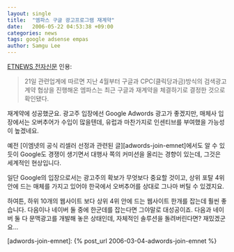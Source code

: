 ```yaml
---
layout: single
title:  "엠파스 구글 광고프로그램 재계약"
date:   2006-05-22 04:53:38 +09:00
categories: news
tags: google adsense empas
author: Samgu Lee
---
```

[ETNEWS 전자신문](http://www.etnews.co.kr/news/detail.html?id=200605190085) 인용:

> 21일 관련업계에 따르면 지난 4월부터 구글과 CPC(클릭당과금)방식의 검색광고 계약 협상을 진행해온 엠파스는 최근 구글과 재계약을 체결하기로 결정한 것으로 확인됐다.

재계약에 성공했군요. 광고주 입장에선 Google Adwords 광고가 좋겠지만, 매체사 입장에서는 오버추어가 수입이 많을텐데, 유럽과 마찬가지로 인센티브를 부여했을 가능성이 높겠네요.

예전 [이엠넷의 공식 리셀러 선정과 관련된 글][adwords-join-emnet]에서도 알 수 있듯이 Google도 경쟁이 생기면서 대행사 쪽의 커미션을 올리는 경향이 있는데, 그것은 세계적인 현상입니다.

일단 Google의 입장으로서는 광고주의 확보가 무엇보다 중요할 것이고, 상위 포탈 4위안에 드는 매체를 가지고 있어야 한국에서 오버추어를 상대로 그나마 버틸 수 있겠지요.

하여튼, 하위 10개의 웹사이트 보다 상위 4위 안에 드는 웹사이트 한개를 잡는데 훨씬 좋습니다. 다음이나 네이버 둘 중에 한군데를 잡는다면 그야말로 대성공이죠. 다음과 네이버 둘 다 문맥광고를 개발해 놓은 상태인데, 자체적인 솔루션을 돌려버린다면? 재밌겠군요...

[adwords-join-emnet]: {% post_url 2006-03-04-adwords-join-emnet %}